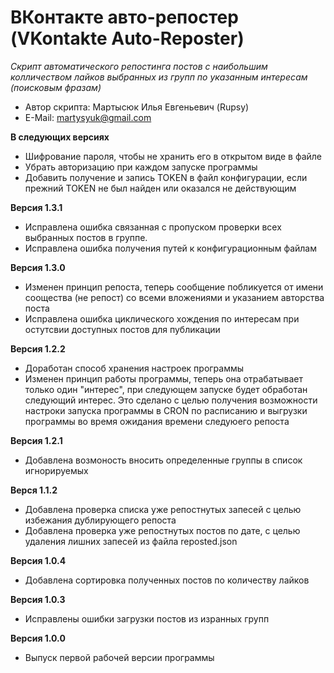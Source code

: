 # ВКонтакте авто-репостер (VKontakte Auto-Reposter)
_Скрипт  автоматического  репостинга  постов  с  наибольшим  колличеством лайков выбранных из групп по указанным интересам (поисковым фразам)_

- Автор скрипта: Мартысюк Илья Евгеньевич (Rupsy)
- E-Mail: martysyuk@gmail.com

__В следующих версиях__
- Шифрование  пароля,  чтобы  не  хранить  его  в  открытом виде в файле
- Убрать авторизацию при каждом запуске программы
- Добавить  получение  и  запись TOKEN в файл конфигурации, если прежний TOKEN не был найден или оказался не действующим

__Версия 1.3.1__
- Исправлена ошибка связанная с пропуском проверки всех выбранных постов в группе.
- Исправлена ошибка получения путей к конфигурационным файлам

__Версия 1.3.0__
- Изменен  принцип  репоста,  теперь  сообщение  побликуется   от  имени соощества (не репост) со всеми вложениями и указанием авторства поста
- Исправлена ошибка циклического хождения  по  интересам  при  остутсвии доступных постов для публикации

__Версия 1.2.2__
- Доработан способ хранения настроек программы
- Изменен принцип работы программы,  теперь она отрабатывает только один "интерес",  при следующем запуске будет обработан следующий интерес. Это сделано с целью получения возможности настроки запуска программы  в CRON по расписанию  и  выгрузки программы во время ожидания времени следуюего репоста

__Версия 1.2.1__
- Добавлена возмоность вносить определенные группы в список игнорируемых

__Верся 1.1.2__
- Добавлена проверка списка  уже  репостнутых запесей  с целью избежания дублирующего репоста
- Добавлена проверка  уже  репостнутых  постов по дате, с целью удаления лишних запесей из файла reposted.json

__Версия 1.0.4__
- Добавлена сортировка полученных постов по количеству лайков

__Версия 1.0.3__
- Исправлены ошибки загрузки постов из изранных групп

__Версия 1.0.0__
- Выпуск первой рабочей версии программы
